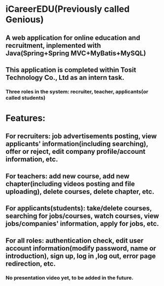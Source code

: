 # iCareerEDU(Previously called Genious)
## A web application for online education and recruitment, inplemented with Java(Spring+Spring MVC+MyBatis+MySQL)
## This application is completed within Tosit Technology Co., Ltd as an intern task.
### Three roles in the system: recruiter, teacher, applicants(or called students)
# Features:
## For recruiters:  job advertisements posting, view applicants' information(including searching), offer or reject, edit company profile/account information, etc.
## For teachers:  add new course, add new chapter(including videos posting and file uploading), delete courses, delete chapter, etc.
## For applicants(students): take/delete courses, searching for jobs/courses, watch courses, view jobs/companies' information, apply for jobs, etc.
## For all roles: authentication check, edit user account information(modify password, name or introduction), sign up, log in ,log out, error page redirection, etc.

### No presentation video yet, to be added in the future.
